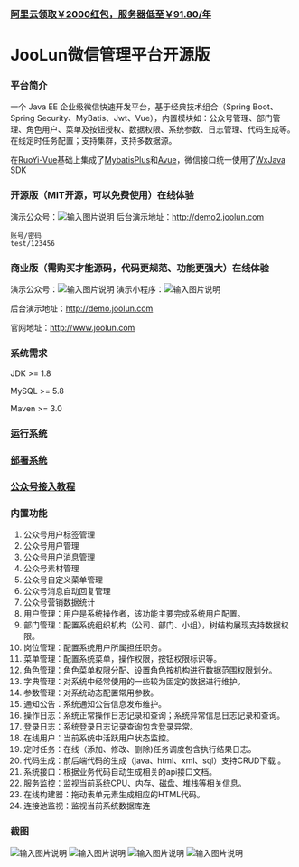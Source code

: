 ### [阿里云领取￥2000红包，服务器低至￥91.80/年](https://promotion.aliyun.com/ntms/yunparter/invite.html?userCode=ktp7i3ac)
# JooLun微信管理平台开源版

### 平台简介
一个 Java EE 企业级微信快速开发平台，基于经典技术组合（Spring Boot、Spring Security、MyBatis、Jwt、Vue），内置模块如：公众号管理、部门管理、角色用户、菜单及按钮授权、数据权限、系统参数、日志管理、代码生成等。在线定时任务配置；支持集群，支持多数据源。

在[RuoYi-Vue](https://gitee.com/y_project/RuoYi-Vue)基础上集成了[MybatisPlus](https://github.com/baomidou/mybatis-plus)和[Avue](https://gitee.com/smallweigit/avue)，微信接口统一使用了[WxJava](https://gitee.com/binary/weixin-java-tools) SDK


### 开源版（MIT开源，可以免费使用）在线体验

演示公众号：![输入图片说明](https://images.gitee.com/uploads/images/2020/0305/171054_0a84eb49_5079715.jpeg "qrcode_for_gh_e18eb0ef9a2d_258.jpg")
后台演示地址：http://demo2.joolun.com
```
账号/密码
test/123456
```
### 商业版（需购买才能源码，代码更规范、功能更强大）在线体验

演示公众号：![输入图片说明](https://images.gitee.com/uploads/images/2020/0618/152053_f75a737c_5079715.jpeg "在这里输入图片标题")
演示小程序：![输入图片说明](https://images.gitee.com/uploads/images/2020/0618/151046_ed7652af_5079715.jpeg "在这里输入图片标题")

后台演示地址：http://demo.joolun.com

官网地址：http://www.joolun.com
### 系统需求

JDK >= 1.8

MySQL >= 5.8

Maven >= 3.0

### [运行系统](https://gitee.com/joolun/JooLun-wx/wikis/A%20%E6%9C%AC%E5%9C%B0%E8%BF%90%E8%A1%8C?sort_id=2235756)

### [部署系统](https://gitee.com/joolun/JooLun-wx/wikis/B%20%E6%9C%8D%E5%8A%A1%E5%99%A8%E9%83%A8%E7%BD%B2%E7%B3%BB%E7%BB%9F?sort_id=2236020)

### [公众号接入教程](https://gitee.com/joolun/JooLun-wx/wikis/C%20%E5%85%AC%E4%BC%97%E5%8F%B7%E6%8E%A5%E5%85%A5%E6%95%99%E7%A8%8B?sort_id=2236061)

### 内置功能

1. 公众号用户标签管理
1. 公众号用户管理
1. 公众号用户消息管理
1. 公众号素材管理
1. 公众号自定义菜单管理
1. 公众号消息自动回复管理
1. 公众号营销数据统计
1. 用户管理：用户是系统操作者，该功能主要完成系统用户配置。
1. 部门管理：配置系统组织机构（公司、部门、小组），树结构展现支持数据权限。
1. 岗位管理：配置系统用户所属担任职务。
1. 菜单管理：配置系统菜单，操作权限，按钮权限标识等。
1. 角色管理：角色菜单权限分配、设置角色按机构进行数据范围权限划分。
1. 字典管理：对系统中经常使用的一些较为固定的数据进行维护。
1. 参数管理：对系统动态配置常用参数。
1. 通知公告：系统通知公告信息发布维护。
1. 操作日志：系统正常操作日志记录和查询；系统异常信息日志记录和查询。
1. 登录日志：系统登录日志记录查询包含登录异常。
1. 在线用户：当前系统中活跃用户状态监控。
1. 定时任务：在线（添加、修改、删除)任务调度包含执行结果日志。
1. 代码生成：前后端代码的生成（java、html、xml、sql）支持CRUD下载 。
1. 系统接口：根据业务代码自动生成相关的api接口文档。
1. 服务监控：监视当前系统CPU、内存、磁盘、堆栈等相关信息。
1. 在线构建器：拖动表单元素生成相应的HTML代码。
1. 连接池监视：监视当前系统数据库连

### 截图
![输入图片说明](https://images.gitee.com/uploads/images/2020/0305/161111_71e7f26a_5079715.png "QQ截图20200305161005.png")
![输入图片说明](https://images.gitee.com/uploads/images/2020/0305/161314_7f067064_5079715.png "QQ截图20200305160938.png")
![输入图片说明](https://images.gitee.com/uploads/images/2020/0305/161331_bae82a4f_5079715.png "QQ截图20200305160904.png")
![输入图片说明](https://images.gitee.com/uploads/images/2020/0305/161342_d8e42604_5079715.png "QQ截图20200305160731.png")